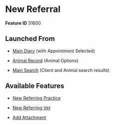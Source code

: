 # New Referral

**Feature ID** 31600

## Launched From

- [Main Diary](Main%20Diary.md) (with Appointment Selected)

- [Animal Record](Animal%20Record.md) (Animal Options)

- [Main Search](Main%20Search.md) (Client and Animal search results)

## Available Features

- [New Referring Practice](New%20Referring%20Practice.md)

- [New Referring Vet](New%20Referring%20Vet.md)

- [Add Attachment](Add%20Attachment.md)































































